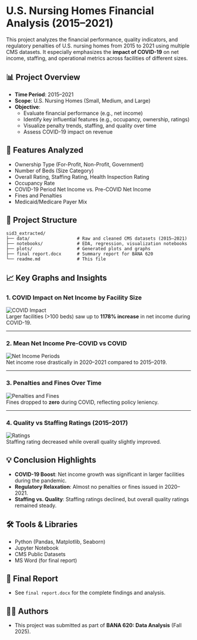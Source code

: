 
# U.S. Nursing Homes Financial Analysis (2015–2021)

This project analyzes the financial performance, quality indicators, and regulatory penalties of U.S. nursing homes from 2015 to 2021 using multiple CMS datasets. It especially emphasizes the **impact of COVID-19** on net income, staffing, and operational metrics across facilities of different sizes.

## 📊 Project Overview

- **Time Period**: 2015–2021  
- **Scope**: U.S. Nursing Homes (Small, Medium, and Large)  
- **Objective**:  
  - Evaluate financial performance (e.g., net income)  
  - Identify key influential features (e.g., occupancy, ownership, ratings)  
  - Visualize penalty trends, staffing, and quality over time  
  - Assess COVID-19 impact on revenue  

## 🧩 Features Analyzed

- Ownership Type (For-Profit, Non-Profit, Government)  
- Number of Beds (Size Category)  
- Overall Rating, Staffing Rating, Health Inspection Rating  
- Occupancy Rate  
- COVID-19 Period Net Income vs. Pre-COVID Net Income  
- Fines and Penalties  
- Medicaid/Medicare Payer Mix  

## 📁 Project Structure

```
sid3_extracted/
├── data/                  # Raw and cleaned CMS datasets (2015–2021)
├── notebooks/             # EDA, regression, visualization notebooks
├── plots/                 # Generated plots and graphs
├── final report.docx      # Summary report for BANA 620
└── readme.md              # This file
```

## 📈 Key Graphs and Insights

### 1. COVID Impact on Net Income by Facility Size
![COVID Impact](sandbox:/mnt/data/impact_facility_size.png)  
Larger facilities (>100 beds) saw up to **1178% increase** in net income during COVID-19.

---

### 2. Mean Net Income Pre-COVID vs COVID
![Net Income Periods](sandbox:/mnt/data/net_income_pre_vs_covid.png)  
Net income rose drastically in 2020–2021 compared to 2015–2019.

---

### 3. Penalties and Fines Over Time
![Penalties and Fines](sandbox:/mnt/data/penalties_fines_trend.png)  
Fines dropped to **zero** during COVID, reflecting policy leniency.

---

### 4. Quality vs Staffing Ratings (2015–2017)
![Ratings](sandbox:/mnt/data/quality_vs_staffing.png)  
Staffing rating decreased while overall quality slightly improved.

## 💡 Conclusion Highlights

- **COVID-19 Boost**: Net income growth was significant in larger facilities during the pandemic.  
- **Regulatory Relaxation**: Almost no penalties or fines issued in 2020–2021.  
- **Staffing vs. Quality**: Staffing ratings declined, but overall quality ratings remained steady.

## 🛠️ Tools & Libraries

- Python (Pandas, Matplotlib, Seaborn)  
- Jupyter Notebook  
- CMS Public Datasets  
- MS Word (for final report)  

## 📄 Final Report

- See `final report.docx` for the complete findings and analysis.

## 👨‍💻 Authors

- This project was submitted as part of **BANA 620: Data Analysis** (Fall 2025).
